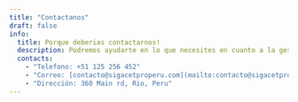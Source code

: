 ```yaml
---
title: "Contactanos"
draft: false
info: 
  title: Porque deberias contactarnos!
  description: Podremos ayudarte en lo que necesites en cuanto a la gestión de tu centro de educación técnico productiva, despejarte dudas y brindarte una capacitación gratuita para que puedas sacar el máximo provecho.
  contacts: 
    - "Telefono: +51 125 256 452"
    - "Correo: [contacto@sigacetproperu.com](mailto:contacto@sigacetproperu.com)"
    - "Dirección: 360 Main rd, Rio, Peru"
---
```


